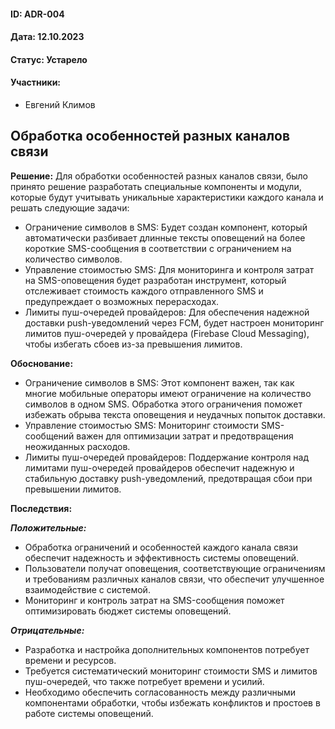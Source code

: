 #### ID: ADR-004

#### Дата: 12.10.2023

#### Статус: Устарело

#### Участники:
* Евгений Климов

## Обработка особенностей разных каналов связи

**Решение:** Для обработки особенностей разных каналов связи, было принято решение разработать специальные компоненты и модули, которые будут учитывать уникальные характеристики каждого канала и решать следующие задачи:
- Ограничение символов в SMS: Будет создан компонент, который автоматически разбивает длинные тексты оповещений на более короткие SMS-сообщения в соответствии с ограничением на количество символов.
- Управление стоимостью SMS: Для мониторинга и контроля затрат на SMS-оповещения будет разработан инструмент, который отслеживает стоимость каждого отправленного SMS и предупреждает о возможных перерасходах.
- Лимиты пуш-очередей провайдеров: Для обеспечения надежной доставки push-уведомлений через FCM, будет настроен мониторинг лимитов пуш-очередей у провайдера (Firebase Cloud Messaging), чтобы избегать сбоев из-за превышения лимитов.

**Обоснование:**
- Ограничение символов в SMS: Этот компонент важен, так как многие мобильные операторы имеют ограничение на количество символов в одном SMS. Обработка этого ограничения поможет избежать обрыва текста оповещения и неудачных попыток доставки.
- Управление стоимостью SMS: Мониторинг стоимости SMS-сообщений важен для оптимизации затрат и предотвращения неожиданных расходов.
- Лимиты пуш-очередей провайдеров: Поддержание контроля над лимитами пуш-очередей провайдеров обеспечит надежную и стабильную доставку push-уведомлений, предотвращая сбои при превышении лимитов.

**Последствия:**

***Положительные:***
- Обработка ограничений и особенностей каждого канала связи обеспечит надежность и эффективность системы оповещений.
- Пользователи получат оповещения, соответствующие ограничениям и требованиям различных каналов связи, что обеспечит улучшенное взаимодействие с системой.
- Мониторинг и контроль затрат на SMS-сообщения поможет оптимизировать бюджет системы оповещений.

***Отрицательные:***
- Разработка и настройка дополнительных компонентов потребует времени и ресурсов.
- Требуется систематический мониторинг стоимости SMS и лимитов пуш-очередей, что также потребует времени и усилий.
- Необходимо обеспечить согласованность между различными компонентами обработки, чтобы избежать конфликтов и простоев в работе системы оповещений.
